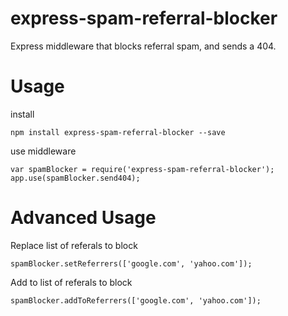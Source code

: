 # express-spam-referral-blocker
Express middleware that blocks referral spam, and sends a 404.


# Usage

  install
  
    npm install express-spam-referral-blocker --save
  
  use middleware
  
    var spamBlocker = require('express-spam-referral-blocker');
    app.use(spamBlocker.send404);


# Advanced Usage

  Replace list of referals to block

  	spamBlocker.setReferrers(['google.com', 'yahoo.com']);

  Add to list of referals to block

  	spamBlocker.addToReferrers(['google.com', 'yahoo.com']);
